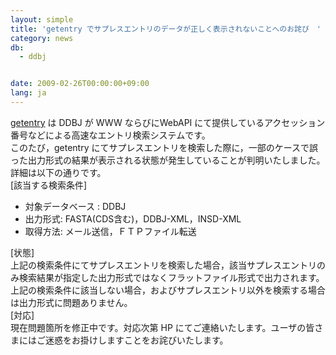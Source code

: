 ```yaml
---
layout: simple
title: 'getentry でサプレスエントリのデータが正しく表示されないことへのお詫び　'
category: news
db:
  - ddbj


date: 2009-02-26T00:00:00+09:00
lang: ja
---
```


<a href="http://getentry.ddbj.nig.ac.jp/top-j.html" target="_blank">getentry</a> は DDBJ が WWW ならびにWebAPI にて提供しているアクセッション番号などによる高速なエントリ検索システムです。　<br>このたび，getentry にてサプレスエントリを検索した際に，一部のケースで誤った出力形式の結果が表示される状態が発生していることが判明いたしました。詳細は以下の通りです。<br>[該当する検索条件]

<ul>
    <li>対象データベース : DDBJ</li>
    <li>出力形式: FASTA(CDS含む)，DDBJ-XML，INSD-XML</li>
    <li>取得方法: メール送信，ＦＴＰファイル転送</li>
</ul>

<p>[状態]<br>上記の検索条件にてサプレスエントリを検索した場合，該当サプレスエントリのみ検索結果が指定した出力形式ではなくフラットファイル形式で出力されます。上記の検索条件に該当しない場合，およびサプレスエントリ以外を検索する場合は出力形式に問題ありません。<br>[対応]<br>現在問題箇所を修正中です。対応次第 HP にてご連絡いたします。ユーザの皆さまにはご迷惑をお掛けしますことをお詫びいたします。</p>
